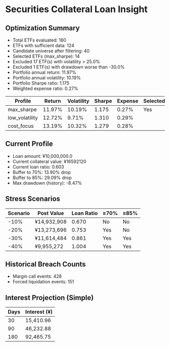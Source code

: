 # Securities Collateral Loan Insight

## Optimization Summary
- Total ETFs evaluated: 160
- ETFs with sufficient data: 124
- Candidate universe after filtering: 40
- Selected ETFs (max_sharpe): 14
- Excluded 17 ETF(s) with volatility > 25.0%
- Excluded 1 ETF(s) with drawdown worse than -30.0%
- Portfolio annual return: 11.97%
- Portfolio annual volatility: 10.19%
- Portfolio Sharpe ratio: 1.175
- Weighted expense ratio: 0.27%

| Profile | Return | Volatility | Sharpe | Expense | Selected |
| --- | --- | --- | --- | --- | --- |
| max_sharpe | 11.97% | 10.19% | 1.175 | 0.27% | Yes |
| low_volatility | 12.72% | 9.71% | 1.310 | 0.29% |  |
| cost_focus | 13.19% | 10.32% | 1.279 | 0.28% |  |

## Current Profile
- Loan amount: ¥10,000,000.0
- Current collateral value: ¥16592120
- Current loan ratio: 0.603
- Buffer to 70%: 13.90% drop
- Buffer to 85%: 29.09% drop
- Max drawdown (history): -8.47%

## Stress Scenarios
| Scenario | Post Value | Loan Ratio | ≥70% | ≥85% |
| --- | --- | --- | --- | --- |
| -10% | ¥14,932,908 | 0.670 | No | No |
| -20% | ¥13,273,696 | 0.753 | Yes | No |
| -30% | ¥11,614,484 | 0.861 | Yes | Yes |
| -40% | ¥9,955,272 | 1.004 | Yes | Yes |

## Historical Breach Counts
- Margin call events: 428
- Forced liquidation events: 151

## Interest Projection (Simple)
| Days | Interest (¥) |
| --- | --- |
| 30 | 15,410.96 |
| 90 | 46,232.88 |
| 180 | 92,465.75 |
